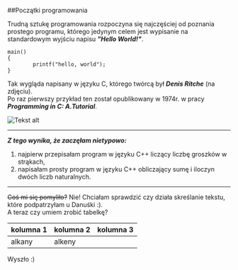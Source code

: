 ##Początki programowania  

Trudną sztukę programowania rozpoczyna się najczęściej od poznania prostego programu, którego jedynym celem jest wypisanie na standardowym wyjściu napisu ***"Hello World!"***.  
```
main()      
{    
        printf("hello, world");  
}  
```
Tak wygląda napisany w języku C, którego twórcą był ***Denis Ritche*** (na zdjęciu).  
Po raz pierwszy przykład ten został opublikowany w 1974r. w pracy ***Programming in C: A.Tutorial***.

![Tekst alt](http://www.chip.pl/blobimgs/2011/10/full/ea882209c5c896ffda86ca443d4188f4.jpeg)  

************************************************************************************************

***Z tego wynika, że zaczęłam nietypowo:***  
 1. najpierw przepisałam program w języku C++ liczący liczbę groszków w strąkach,  
 2. napisałam prosty program w języku C++ obliczający sumę i iloczyn dwóch liczb naturalnych.

***************************************************************************************************
~~Coś mi się pomyliło?~~ Nie! Chciałam sprawdzić czy działa skreślanie tekstu, które podpatrzyłam u Danuśki :).  
A teraz czy umiem zrobić tabelkę?  

|kolumna 1|kolumna 2|kolumna 3|  
|---------|---------|-------|  
|alkany   |alkeny   |

Wyszło :)
